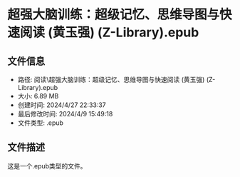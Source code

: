 ﻿# 超强大脑训练：超级记忆、思维导图与快速阅读 (黄玉强) (Z-Library).epub

## 文件信息
- 路径: 阅读\超强大脑训练：超级记忆、思维导图与快速阅读 (黄玉强) (Z-Library).epub
- 大小: 6.89 MB
- 创建时间: 2024/4/27 22:33:37
- 最后修改时间: 2024/4/9 15:49:18
- 文件类型: .epub

## 文件描述
这是一个.epub类型的文件。

